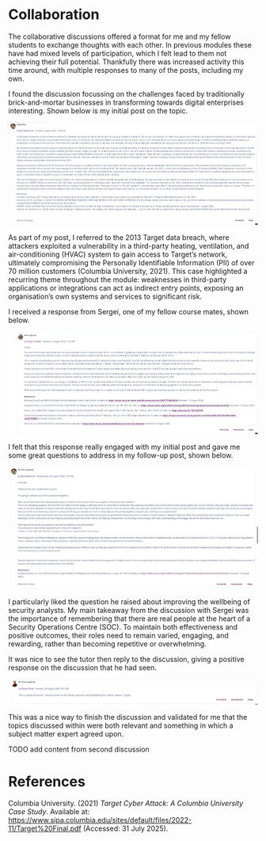 # Collaboration
The collaborative discussions offered a format for me and my fellow students to exchange thoughts with each other. In previous modules these have had mixed levels of participation, which I felt lead to them not achieving their full potential. Thankfully there was increased activity this time around, with multiple responses to many of the posts, including my own.

I found the discussion focussing on the challenges faced by traditionally brick-and-mortar businesses in transforming towards digital enterprises interesting. Shown below is my initial post on the topic.

![Photo](./media/collaboration/initial_post.png "Initial post")

As part of my post, I referred to the 2013 Target data breach, where attackers exploited a vulnerability in a third-party heating, ventilation, and air-conditioning (HVAC) system to gain access to Target’s network, ultimately compromising the Personally Identifiable Information (PII) of over 70 million customers (Columbia University, 2021). This case highlighted a recurring theme throughout the module: weaknesses in third-party applications or integrations can act as indirect entry points, exposing an organisation’s own systems and services to significant risk.

I received a response from Sergei, one of my fellow course mates, shown below.

![Photo](./media/collaboration/sergei_response.png "Sergei response")

I felt that this response really engaged with my initial post and gave me some great questions to address in my follow-up post, shown below.

![Photo](./media/collaboration/response_to_sergei.png "Response to Sergei")

I particularly liked the question he raised about improving the wellbeing of security analysts. My main takeaway from the discussion with Sergei was the importance of remembering that there are real people at the heart of a Security Operations Centre (SOC). To maintain both effectiveness and positive outcomes, their roles need to remain varied, engaging, and rewarding, rather than becoming repetitive or overwhelming.

It was nice to see the tutor then reply to the discussion, giving a positive response on the discussion that he had seen.

![Photo](./media/collaboration/tutor_response.png "Tutor response")

This was a nice way to finish the discussion and validated for me that the topics discussed within were both relevant and something in which a subject matter expert agreed upon.

TODO add content from second discussion

# References
Columbia University. (2021) _Target Cyber Attack: A Columbia University Case Study_. Available at: https://www.sipa.columbia.edu/sites/default/files/2022-11/Target%20Final.pdf (Accessed: 31 July 2025).